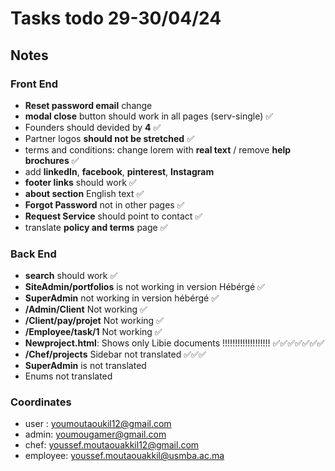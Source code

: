 # Tasks todo 29-30/04/24

## Notes

### Front End

- **Reset password email** change
- **modal close** button should work in all pages (serv-single) ✅
- Founders should devided by **4** ✅
- Partner logos **should not be stretched** ✅
- terms and conditions: change lorem with **real text** / remove **help brochures** ✅
- add **linkedIn**, **facebook**, **pinterest**, **Instagram**
- **footer links** should work ✅
- **about section** English text ✅
- **Forgot Password** not in other pages ✅
- **Request Service** should point to contact ✅
- translate **policy and terms** page ✅

### Back End

- **search** should work ✅
- **SiteAdmin/portfolios** is not working in version Hébérgé ✅
- **SuperAdmin** not working in version hébérgé ✅
- **/Admin/Client** Not working ✅
- **/Client/pay/projet** Not working ✅
- **/Employee/task/1** Not working ✅
- **Newproject.html**: Shows only Libie documents !!!!!!!!!!!!!!!!!!! ✅✅✅✅✅✅✅
- **/Chef/projects** Sidebar not translated ✅✅✅
- **SuperAdmin** is not translated
- Enums not translated

### Coordinates

- user : youmoutaoukil12@gmail.com
- admin: youmougamer@gmail.com
- chef: youssef.moutaouakkil12@gmail.com
- employee: youssef.moutaouakkil@usmba.ac.ma 
